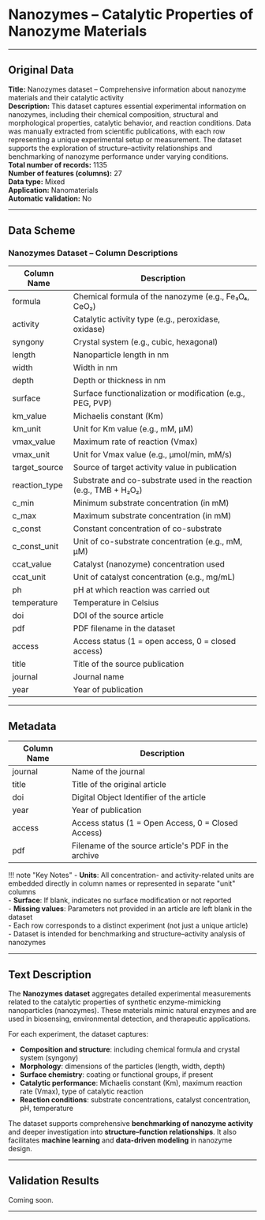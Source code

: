 # Nanozymes – Catalytic Properties of Nanozyme Materials

---

## Original Data

**Title:** Nanozymes dataset – Comprehensive information about nanozyme materials and their catalytic activity  
**Description:** This dataset captures essential experimental information on nanozymes, including their chemical composition, structural and morphological properties, catalytic behavior, and reaction conditions. Data was manually extracted from scientific publications, with each row representing a unique experimental setup or measurement. The dataset supports the exploration of structure–activity relationships and benchmarking of nanozyme performance under varying conditions.  
**Total number of records:** 1135  
**Number of features (columns):** 27  
**Data type:** Mixed  
**Application:** Nanomaterials  
**Automatic validation:** No

---

## Data Scheme

### Nanozymes Dataset – Column Descriptions

| **Column Name**        | **Description**                                                                 |
|------------------------|---------------------------------------------------------------------------------|
| formula                | Chemical formula of the nanozyme (e.g., Fe₃O₄, CeO₂)                            |
| activity               | Catalytic activity type (e.g., peroxidase, oxidase)                             |
| syngony                | Crystal system (e.g., cubic, hexagonal)                                         |
| length                 | Nanoparticle length in nm                                                       |
| width                  | Width in nm                                                                     |
| depth                  | Depth or thickness in nm                                                        |
| surface                | Surface functionalization or modification (e.g., PEG, PVP)                      |
| km_value               | Michaelis constant (Km)                                                         |
| km_unit                | Unit for Km value (e.g., mM, µM)                                                |
| vmax_value             | Maximum rate of reaction (Vmax)                                                 |
| vmax_unit              | Unit for Vmax value (e.g., µmol/min, mM/s)                                      |
| target_source          | Source of target activity value in publication                                  |
| reaction_type          | Substrate and co-substrate used in the reaction (e.g., TMB + H₂O₂)              |
| c_min                  | Minimum substrate concentration (in mM)                                         |
| c_max                  | Maximum substrate concentration (in mM)                                         |
| c_const                | Constant concentration of co-substrate                                          |
| c_const_unit           | Unit of co-substrate concentration (e.g., mM, µM)                               |
| ccat_value             | Catalyst (nanozyme) concentration used                                          |
| ccat_unit              | Unit of catalyst concentration (e.g., mg/mL)                                    |
| ph                     | pH at which reaction was carried out                                            |
| temperature            | Temperature in Celsius                                                          |
| doi                    | DOI of the source article                                                       |
| pdf                    | PDF filename in the dataset                                                     |
| access                 | Access status (1 = open access, 0 = closed access)                              |
| title                  | Title of the source publication                                                 |
| journal                | Journal name                                                                    |
| year                   | Year of publication                                                             |
---

## Metadata

| **Column Name**   | **Description**                                                |
|------------------|----------------------------------------------------------------|
| journal          | Name of the journal                                            |
| title            | Title of the original article                                  |
| doi              | Digital Object Identifier of the article                       |
| year             | Year of publication                                            |
| access           | Access status (1 = Open Access, 0 = Closed Access)             |
| pdf              | Filename of the source article's PDF in the archive            |

!!! note "Key Notes"
    - **Units**: All concentration- and activity-related units are embedded directly in column names or represented in separate "unit" columns  
    - **Surface**: If blank, indicates no surface modification or not reported  
    - **Missing values**: Parameters not provided in an article are left blank in the dataset  
    - Each row corresponds to a distinct experiment (not just a unique article)  
    - Dataset is intended for benchmarking and structure–activity analysis of nanozymes  

---

## Text Description

The **Nanozymes dataset** aggregates detailed experimental measurements related to the catalytic properties of synthetic enzyme-mimicking nanoparticles (nanozymes). These materials mimic natural enzymes and are used in biosensing, environmental detection, and therapeutic applications.

For each experiment, the dataset captures:

- **Composition and structure**: including chemical formula and crystal system (syngony)  
- **Morphology**: dimensions of the particles (length, width, depth)  
- **Surface chemistry**: coating or functional groups, if present  
- **Catalytic performance**: Michaelis constant (Km), maximum reaction rate (Vmax), type of catalytic reaction  
- **Reaction conditions**: substrate concentrations, catalyst concentration, pH, temperature  

The dataset supports comprehensive **benchmarking of nanozyme activity** and deeper investigation into **structure–function relationships**. It also facilitates **machine learning** and **data-driven modeling** in nanozyme design.

---

## Validation Results

Coming soon.

---
